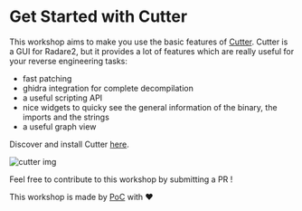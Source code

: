 # Get Started with Cutter

This workshop aims to make you use the basic features of [Cutter](https://cutter.re). Cutter is a GUI for Radare2, but it provides a lot of features which are really useful for your reverse engineering tasks:
* fast patching
* ghidra integration for complete decompilation
* a useful scripting API
* nice widgets to quicky see the general information of the binary, the imports and the strings
* a useful graph view

Discover and install Cutter [here](https://cutter.re).

![cutter img](https://cutter.re/assets/images/cutter_head_light_theme.png)

Feel free to contribute to this workshop by submitting a PR !

This workshop is made by [PoC](https://github.com/PoCInnovation) with :heart:

